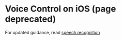 # Voice Control on iOS (page deprecated)

For updated guidance, read [speech recognition](speech-recognition.md)

